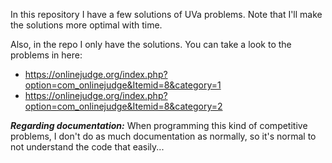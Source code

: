 In this repository I have a few solutions of UVa problems. Note that I'll make the solutions more optimal with time.

Also, in the repo I only have the solutions. You can take a look to the problems in here:

- https://onlinejudge.org/index.php?option=com_onlinejudge&Itemid=8&category=1
- https://onlinejudge.org/index.php?option=com_onlinejudge&Itemid=8&category=2


***Regarding documentation:*** When programming this kind of competitive problems, I don't do as much documentation as normally, so it's normal to not understand the code that easily...
